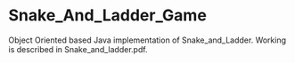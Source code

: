 # Snake_And_Ladder_Game
Object Oriented based Java implementation of Snake_and_Ladder.
Working is described in Snake_and_ladder.pdf.
